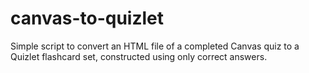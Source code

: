 # canvas-to-quizlet
Simple script to convert an HTML file of a completed Canvas quiz to a Quizlet flashcard set, constructed using only correct answers.
